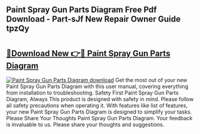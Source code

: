 ## Paint Spray Gun Parts Diagram Free Pdf Download - Part-sJf New Repair Owner Guide tpzQy

# <h2><a href="http://dftd2k.blite.top/?on=Paint+Spray+Gun+Parts+Diagram">🔗Download New 👉🔴 Paint Spray Gun Parts Diagram</a></h2>

[![Paint Spray Gun Parts Diagram download](https://i.imgur.com/lujVjoI.png)](http://dftd2k.blite.top/?on=Paint+Spray+Gun+Parts+Diagram)
Get the most out of your new Paint Spray Gun Parts Diagram with this user manual, covering everything from installation to troubleshooting. Safety First Paint Spray Gun Parts Diagram, Always This product is designed with safety in mind. Please follow all safety precautions when operating it. With features like list of features, your new Paint Spray Gun Parts Diagram is designed to simplify your tasks. Please Share Your Thoughts Paint Spray Gun Parts Diagram. Your feedback is invaluable to us. Please share your thoughts and suggestions.

